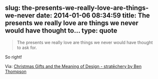 slug: the-presents-we-really-love-are-things-we-never
date: 2014-01-06 08:34:59
title: The presents we really love are things we never would have thought to...
type: quote
---

> The presents we really love are things we never would have thought to ask for.

So right!

 Via: [Christmas Gifts and the Meaning of Design - stratēchery by Ben Thompson](http://stratechery.com/2013/christmas-gifts-meaning-design/)
